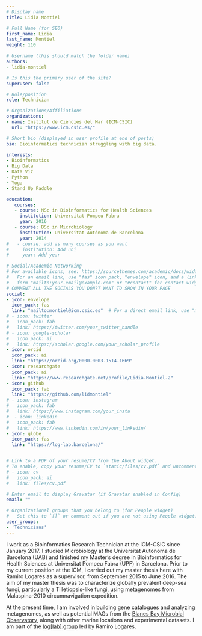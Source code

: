 ```yaml
---
# Display name
title: Lidia Montiel

# Full Name (for SEO)
first_name: Lidia
last_name: Montiel
weight: 110

# Username (this should match the folder name)
authors:
- lidia-montiel

# Is this the primary user of the site?
superuser: false

# Role/position
role: Technician

# Organizations/Affiliations
organizations:
- name: Institut de Ciències del Mar (ICM-CSIC)
  url: "https://www.icm.csic.es/"

# Short bio (displayed in user profile at end of posts)
bio: Bioinformatics technician struggling with big data.

interests:
- Bioinformatics
- Big Data
- Data Viz
- Python
- Yoga
- Stand Up Paddle

education:
   courses:
   - course: MSc in Bioinformatics for Health Sciences
     institution: Universitat Pompeu Fabra
     year: 2016
   - course: BSc in Microbiology
     institution: Universitat Autònoma de Barcelona
     year: 2014
#   - course: add as many courses as you want
#     institution: Add uni
#     year: Add year

# Social/Academic Networking
# For available icons, see: https://sourcethemes.com/academic/docs/widgets/#icons
#   For an email link, use "fas" icon pack, "envelope" icon, and a link in the
#   form "mailto:your-email@example.com" or "#contact" for contact widget.
# COMMENT ALL THE SOCIALS YOU DON?T WANT TO SHOW IN YOUR PAGE
social:
- icon: envelope
  icon_pack: fas
  link: "mailto:montiel@icm.csic.es"  # For a direct email link, use "mailto:test@example.org".
# - icon: twitter
#   icon_pack: fab
#   link: https://twitter.com/your_twitter_handle
# - icon: google-scholar
#   icon_pack: ai
#   link: https://scholar.google.com/your_scholar_profile
- icon: orcid
  icon_pack: ai
  link: "https://orcid.org/0000-0003-1514-1669"
- icon: researchgate
  icon_pack: ai
  link: "https://www.researchgate.net/profile/Lidia-Montiel-2"
- icon: github
  icon_pack: fab
  link: "https://github.com/lidmontiel"
# - icon: instagram
#   icon_pack: fab
#   link: https://www.instagram.com/your_insta
#  - icon: linkedin
#   icon_pack: fab
#   link: https://www.linkedin.com/in/your_linkedin/
- icon: globe
  icon_pack: fas
  link: "https://log-lab.barcelona/"


# Link to a PDF of your resume/CV from the About widget.
# To enable, copy your resume/CV to `static/files/cv.pdf` and uncomment the lines below.
# - icon: cv
#   icon_pack: ai
#   link: files/cv.pdf

# Enter email to display Gravatar (if Gravatar enabled in Config)
email: ""

# Organizational groups that you belong to (for People widget)
#   Set this to `[]` or comment out if you are not using People widget.
user_groups:
- 'Technicians'
---
```

I work as a Bioinformatics Research Technician at the ICM-CSIC since January 2017. I studied Microbiology at the Universitat Autònoma de Barcelona (UAB) and finished my Master’s degree in Bioinformatics for Health Sciences at Universitat Pompeu Fabra (UPF) in Barcelona. Prior to my current position at the ICM, I carried out my master thesis here with Ramiro Logares as a supervisor, from September 2015 to June 2016. The aim of my master thesis was to characterize globally prevalent deep-sea fungi, particularly a Tilletiopsis-like fungi, using metagenomes from Malaspina-2010 circumnavigation expedition. 

At the present time, I am involved in building gene catalogues and analyzing metagenomes, as well as potential MAGs from the [Blanes Bay Microbial Observatory](https://bbmo.icm.csic.es/), along with other marine locations and experimental datasets. I am part of the [log\[lab\] group](https://log-lab.barcelona/) led by Ramiro Logares.
